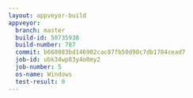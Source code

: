 ```yaml
---
layout: appveyor-build
appveyor:
  branch: master
  build-id: 50735938
  build-number: 787
  commit: b668083bd146902cac87fb50d90c7db1784cead7
  job-id: ubk34wp83y4o0my2
  job-number: 5
  os-name: Windows
  test-result: 0
---
```

